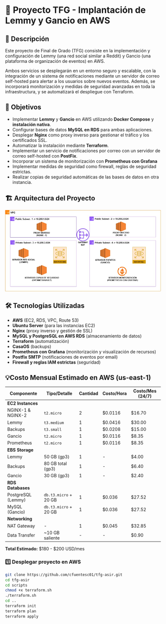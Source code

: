 # 📌 Proyecto TFG - Implantación de Lemmy y Gancio en AWS

## 📖 Descripción
Este proyecto de Final de Grado (TFG) consiste en la implementación y configuración de Lemmy (una red social similar a Reddit) y Gancio (una plataforma de organización de eventos) en AWS.

Ambos servicios se desplegarán en un entorno seguro y escalable, con la integración de un sistema de notificaciones mediante un servidor de correo self-hosted para alertar a los usuarios sobre nuevos eventos. Además, se incorporará monitorización y medidas de seguridad avanzadas en toda la infraestructura, y se automatizará el despliegue con Terraform.

## 🎯 Objetivos
- Implementar **Lemmy** y **Gancio** en AWS utilizando **Docker Compose** y **instalación nativa**.
- Configurar bases de datos **MySQL en RDS** para ambas aplicaciones.
- Desplegar **Nginx** como proxy inverso para gestionar el tráfico y los certificados SSL.
- Automatizar la instalación mediante **Terraform**.
- Implementar un servicio de notificaciones por correo con un servidor de correo self-hosted con **PostFix**.
- Incorporar un sistema de monitorización con **Prometheus con Grafana**
- Implementar medidas de seguridad como firewall, reglas de seguridad estrictas.
- Realizar copias de seguridad automáticas de las bases de datos en otra instancia.

## 🏗️ Arquitectura del Proyecto

![Screenshot](docs/estructura.jpg)

## 🛠️ Tecnologías Utilizadas
- **AWS** (EC2, RDS, VPC, Route 53)
- **Ubuntu Server** (para las instancias EC2)
- **Nginx** (proxy inverso y gestión de SSL)
- **MySQL y PostgreSQL en AWS RDS** (almacenamiento de datos)
- **Terraform** (automatización)
- **CasaOS** (backups)
- **Prometheus con Grafana** (monitorización y visualización de recursos)
- **Postfix SMTP** (notificaciones de eventos por email)
- **Firewall y reglas IAM estrictas** (seguridad)

## 💡Costo Mensual Estimado en AWS (us-east-1)

| Componente         | Tipo/Detalle               | Cantidad | Costo/Hora | Costo/Mes (24/7) |
|--------------------|----------------------------|----------|------------|------------------|
| **EC2 Instances**  |                            |          |            |                  |
| NGINX-1 & NGINX-2  | `t2.micro`                 | 2        | $0.0116    | $16.70           |
| Lemmy              | `t3.medium`                | 1        | $0.0416    | $30.00           |
| Backups            | `t3.small`                 | 1        | $0.0208    | $15.00           |
| Gancio             | `t2.micro`                 | 1        | $0.0116    | $8.35            |
| Prometheus         | `t2.micro`                 | 1        | $0.0116    | $8.35            |
| **EBS Storage**    |                            |          |            |                  |
| Lemmy              | 50 GB (gp3)                | 1        | -          | $4.00            |
| Backups            | 80 GB total (gp3)          | 1        | -          | $6.40            |
| Gancio             | 30 GB (gp3)                | 1        | -          | $2.40            |
| **RDS Databases**  |                            |          |            |                  |
| PostgreSQL (Lemmy) | `db.t3.micro` + 20 GB      | 1        | $0.036     | $27.52           |
| MySQL (Gancio)     | `db.t3.micro` + 20 GB      | 1        | $0.036     | $27.52           |
| **Networking**     |                            |          |            |                  |
| NAT Gateway        | -                          | 1        | $0.045     | $32.85           |
| Data Transfer      | ~10 GB saliente            | -        | -          | $0.90            |

**Total Estimado:** $180 - $200 USD/mes  

### 1️⃣ Desplegar proyecto en AWS
```bash
git clone https://github.com/cfuentesc01/tfg-asir.git
cd tfg-asir
cd scripts
chmod +x terraform.sh
./terraform.sh
cd ..
terraform init
terraform plan
terraform apply
```
